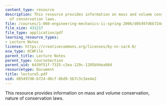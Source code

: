 ```yaml
---
content_type: resource
description: This resource provides information on mass and volume conservation, nature
  of conservation laws.
file: /courses/1-060-engineering-mechanics-ii-spring-2006/d05497d6b724d6cf8bd95b7c3c3ee4e2_lecture5.pdf
file_size: 431217
file_type: application/pdf
learning_resource_types:
- Lecture Notes
license: https://creativecommons.org/licenses/by-nc-sa/4.0/
ocw_type: OCWFile
parent_title: Lecture Notes
parent_type: CourseSection
parent_uid: 6439f51f-7325-c3ea-129c-1205b94ea80d
resourcetype: Document
title: lecture5.pdf
uid: d05497d6-b724-d6cf-8bd9-5b7c3c3ee4e2
---
```

This resource provides information on mass and volume conservation, nature of conservation laws.
